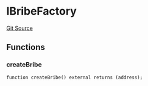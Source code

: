 # IBribeFactory
[Git Source](https://github.com/alchemix-finance/alchemix-v2-dao/blob/d8d0b0d485c418b8ae578e8607716a71a6b37bf6/src/interfaces/IBribeFactory.sol)


## Functions
### createBribe


```solidity
function createBribe() external returns (address);
```

